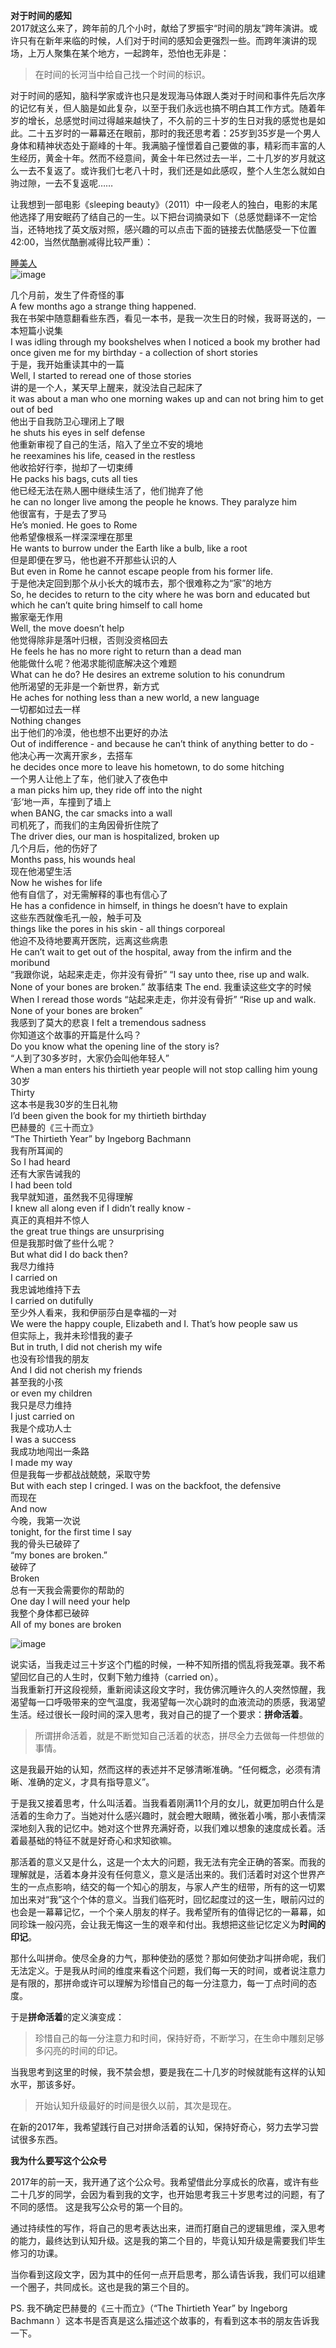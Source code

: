 
**对于时间的感知**  
2017就这么来了，跨年前的几个小时，献给了罗振宇“时间的朋友”跨年演讲。或许只有在新年来临的时候，人们对于时间的感知会更强烈一些。而跨年演讲的现场，上万人聚集在某个地方，一起跨年，恐怕也无非是：
> 在时间的长河当中给自己找一个时间的标识。  

对于时间的感知，脑科学家或许也只是发现海马体跟人类对于时间和事件先后次序的记忆有关，但人脑是如此复杂，以至于我们永远也搞不明白其工作方式。随着年岁的增长，总感觉时间过得越来越快了，不久前的三十岁的生日对我的感觉也是如此。二十五岁时的一幕幕还在眼前，那时的我还思考着：25岁到35岁是一个男人身体和精神状态处于巅峰的十年。我满脑子憧憬着自己要做的事，精彩而丰富的人生经历，黄金十年。然而不经意间，黄金十年已然过去一半，二十几岁的岁月就这么一去不复返了。或许我们七老八十时，我们还是如此感叹，整个人生怎么就如白驹过隙，一去不复返呢……   

让我想到一部电影《sleeping beauty》（2011）中一段老人的独白，电影的末尾他选择了用安眠药了结自己的一生。以下把台词摘录如下（总感觉翻译不一定恰当，还特地找了英文版对照，感兴趣的可以点击下面的链接去优酷感受一下位置42:00，当然优酷删减得比较严重）：

[睡美人](http://v.youku.com/v_show/id_XODM5MjEyNjk2.html?spm=a2h0j.8191423.0.0.SspBsT)  
![image](1开篇/206369505960042442.jpg)
>
几个月前，发生了件奇怪的事  
A few months ago a strange thing happened.  
我在书架中随意翻看些东西，看见一本书，是我一次生日的时候，我哥哥送的，一本短篇小说集  
I was idling through my bookshelves when I noticed a book my brother had once given me for my birthday - a collection of short stories  
于是，我开始重读其中的一篇  
Well, I started to reread one of those stories  
讲的是一个人，某天早上醒来，就没法自己起床了  
it was about a man who one morning wakes up and can not bring him to get out of bed  
他出于自我防卫心理闭上了眼  
he shuts his eyes in self defense    
他重新审视了自己的生活，陷入了坐立不安的境地  
he reexamines his life, ceased in the restless  
他收拾好行李，抛却了一切束缚  
He packs his bags, cuts all ties  
他已经无法在熟人圈中继续生活了，他们抛弃了他  
he can no longer live among the people he knows. They paralyze him  
他很富有，于是去了罗马  
He’s monied. He goes to Rome   
他希望像根系一样深深埋在那里  
He wants to burrow under the Earth like a bulb, like a root  
但是即便在罗马，他也避不开那些认识的人  
But even in Rome he cannot escape people from his former life.   
于是他决定回到那个从小长大的城市去，那个很难称之为“家”的地方  
So, he decides to return to the city where he was born and educated but which he can’t quite bring himself to call home  
搬家毫无作用  
Well, the move doesn’t help  
他觉得除非是落叶归根，否则没资格回去  
He feels he has no more right to return than a dead man  
他能做什么呢？他渴求能彻底解决这个难题  
What can he do? He desires an extreme solution to his conundrum  
他所渴望的无非是一个新世界，新方式  
He aches for nothing less than a new world, a new language  
一切都如过去一样  
Nothing changes  
出于他们的冷漠，他也想不出更好的办法  
Out of indifference - and because he can’t think of anything better to do -  
他决心再一次离开家乡，去搭车  
he decides once more to leave his hometown, to do some hitching   
一个男人让他上了车，他们驶入了夜色中  
a man picks him up, they ride off into the night   
‘彭’地一声，车撞到了墙上  
when BANG, the car smacks into a wall  
司机死了，而我们的主角因骨折住院了  
The driver dies, our man is hospitalized, broken up  
几个月后，他的伤好了  
Months pass, his wounds heal  
现在他渴望生活  
Now he wishes for life  
他有自信了，对无需解释的事也有信心了  
He has a confidence in himself, in things he doesn’t have to explain  
这些东西就像毛孔一般，触手可及  
things like the pores in his skin - all things corporeal  
他迫不及待地要离开医院，远离这些病患  
He can’t wait to get out of the hospital, away from the infirm and the moribund  
“我跟你说，站起来走走，你并没有骨折”
“I say unto thee, rise up and walk. None of your bones are broken.” 
故事结束
The end. 
我重读这些文字的时候
When I reread those words 
“站起来走走，你并没有骨折”
“Rise up and walk. None of your bones are broken”  
我感到了莫大的悲哀
I felt a tremendous sadness  
你知道这个故事的开篇是什么吗？  
Do you know what the opening line of the story is?   
“人到了30多岁时，大家仍会叫他年轻人”  
When a man enters his thirtieth year people will not stop calling him young  
30岁  
Thirty  
这本书是我30岁的生日礼物  
I’d been given the book for my thirtieth birthday  
巴赫曼的《三十而立》  
“The Thirtieth Year” by Ingeborg Bachmann  
我有所耳闻的  
So I had heard  
还有大家告诫我的  
I had been told  
我早就知道，虽然我不见得理解  
I knew all along even if I didn’t really know -   
真正的真相并不惊人  
the great true things are unsurprising  
但是我那时做了些什么呢？  
But what did I do back then?  
我尽力维持  
I carried on  
我忠诚地维持下去  
I carried on dutifully   
至少外人看来，我和伊丽莎白是幸福的一对  
We were the happy couple, Elizabeth and I. That’s how people saw us  
但实际上，我并未珍惜我的妻子  
But in truth, I did not cherish my wife   
也没有珍惜我的朋友  
And I did not cherish my friends  
甚至我的小孩  
or even my children  
我只是尽力维持  
I just carried on  
我是个成功人士  
I was a success  
我成功地闯出一条路  
I made my way   
但是我每一步都战战兢兢，采取守势  
But with each step I cringed. I was on the backfoot, the defensive  
而现在  
And now  
今晚，我第一次说  
tonight, for the first time I say  
我的骨头已破碎了  
“my bones are broken.”  
破碎了  
Broken  
总有一天我会需要你的帮助的  
 One day I will need your help  
我整个身体都已破碎  
All of my bones are broken  

![image](1开篇/283343934177357001.jpg)

说实话，当我走过三十岁这个门槛的时候，一种不知所措的慌乱将我笼罩。我不希望回忆自己的人生时，仅剩下勉力维持（carried on）。  
当我重新打开这段视频，重新阅读这段文字时，我仿佛沉睡许久的人突然惊醒，我渴望每一口呼吸带来的空气温度，我渴望每一次心跳时的血液流动的质感，我渴望生活。经过很长一段时间的深入思考，我对自己的提了一个要求：**拼命活着**。  
> 所谓拼命活着，就是不断觉知自己活着的状态，拼尽全力去做每一件想做的事情。  
 
这是我最开始的认知，然而这样的表述并不足够清晰准确。“任何概念，必须有清晰、准确的定义，才具有指导意义”。  

于是我又接着思考，什么叫活着。当我看着刚满11个月的女儿，就更加明白什么是活着的生命力了。当她对什么感兴趣时，就会瞪大眼睛，微张着小嘴，那小表情深深地刻入我的记忆中。她对这个世界充满好奇，以我们难以想象的速度成长着。活着最基础的特征不就是好奇心和求知欲嘛。  

那活着的意义又是什么，这是一个太大的问题，我无法有完全正确的答案。而我的理解就是，活着本身并没有任何意义，意义是活出来的。我们活着时对这个世界产生的一点点影响，结交的每一个知心的朋友，与家人产生的纽带，所有的这一切累加出来对“我”这个个体的意义。当我们临死时，回忆起度过的这一生，眼前闪过的也会是一幕幕记忆，一个个亲人朋友的样子。我希望所有的值得记忆的一幕幕，如同珍珠一般闪亮，会让我无悔这一生的艰辛和付出。我想把这些记忆定义为**时间的印记**。  
  
那什么叫拼命。使尽全身的力气，那种使劲的感觉？那如何使劲才叫拼命呢，我们无法定义。于是我从时间的维度来看这个问题，我们每一天的时间，或者说注意力是有限的，那拼命或许可以理解为珍惜自己的每一分注意力，每一丁点时间的态度。  

于是**拼命活着**的定义演变成：  
> 珍惜自己的每一分注意力和时间，保持好奇，不断学习，在生命中雕刻足够多闪亮的时间的印记。  

当我思考到这里的时候，我不禁会想，要是我在二十几岁的时候就能有这样的认知水平，那该多好。  

> 开始认知升级最好的时间是很久以前，其次是现在。 

在新的2017年，我希望践行自己对拼命活着的认知，保持好奇心，努力去学习尝试很多东西。
 

**我为什么要写这个公众号**  

2017年的前一天，我开通了这个公众号。我希望借此分享成长的欣喜，或许有些二十几岁的同学，会因为看到我的文字，也开始思考我三十岁思考过的问题，有了不同的感悟。 这是我写公众号的第一个目的。   

通过持续性的写作，将自己的思考表达出来，进而打磨自己的逻辑思维，深入思考的能力，最终达到认知升级。这是我的第二个目的，毕竟认知升级是需要我们毕生修习的功课。     

当你看到这段文字，因为其中的任何一点开启思考，那么请告诉我，我们可以组建一个圈子，共同成长。这也是我的第三个目的。

PS. 
我不确定巴赫曼的《三十而立》（“The Thirtieth Year” by Ingeborg Bachmann ）这本书是否真是这么描述这个故事的，有看到这本书的朋友告诉我一下。 
